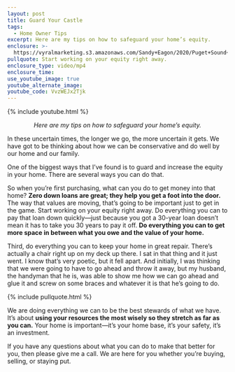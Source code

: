 ```yaml
---
layout: post
title: Guard Your Castle
tags:
  - Home Owner Tips
excerpt: Here are my tips on how to safeguard your home’s equity.
enclosure: >-
  https://vyralmarketing.s3.amazonaws.com/Sandy+Eagon/2020/Puget+Sound+Real+Estate+Agent-+Safeguarding+Your+Equity.mp4
pullquote: Start working on your equity right away.
enclosure_type: video/mp4
enclosure_time:
use_youtube_image: true
youtube_alternate_image:
youtube_code: VvzWEJx2Tjk
---
```


{% include youtube.html %}

<p style="text-align: center;"><em>Here are my tips on how to safeguard your home’s equity.</em></p>

In these uncertain times, the longer we go, the more uncertain it gets. We have got to be thinking about how we can be conservative and do well by our home and our family.

One of the biggest ways that I’ve found is to guard and increase the equity in your home. There are several ways you can do that.

So when you’re first purchasing, what can you do to get money into that home? **Zero down loans are great; they help you get a foot into the door.** The way that values are moving, that’s going to be important just to get in the game. Start working on your equity right away. Do everything you can to pay that loan down quickly—just because you got a 30-year loan doesn’t mean it has to take you 30 years to pay it off. **Do everything you can to get more space in between what you owe and the value of your home.**

Third, do everything you can to keep your home in great repair. There’s actually a chair right up on my deck up there. I sat in that thing and it just went. I know that’s very poetic, but it fell apart. And initially, I was thinking that we were going to have to go ahead and throw it away, but my husband, the handyman that he is, was able to show me how we can go ahead and glue it and screw on some braces and whatever it is that he’s going to do.

{% include pullquote.html %}

We are doing everything we can to be the best stewards of what we have. It’s about **using your resources the most wisely so they stretch as far as you can.** Your home is important—it’s your home base, it’s your safety, it’s an investment.

If you have any questions about what you can do to make that better for you, then please give me a call. We are here for you whether you’re buying, selling, or staying put.
